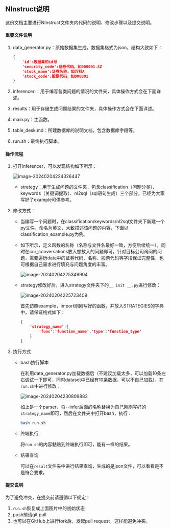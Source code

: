 ## NInstruct说明

这份文档主要进行NInstruct文件夹内代码的说明、修改步骤以及提交说明。

#### 重要文件说明

1. data_generator.py：原始数据集生成，数据集格式为json，结构大致如下：

   ```json
   {
       'id':数据集的id号
       'security_code':证券代码，如000001.SZ
       'stock_name':证券名称，如万科A
       'stock_code':股票代码，如000001
   }
   ```

2. inferencer:：用于编写各类问题的情况的文件夹，具体操作方式会在下面详述。
3. results：用于存储生成问题结果的文件夹，具体操作方式会在下面详述。

4. main.py：主函数。
5. table_desk.md：所建数据库的说明文档，包含数据库字段等。
6. run.sh：最终执行脚本。

#### 操作流程

1. 打开inferencer，可以发现结构如下所示：

   ![image-20240204224326447](C:\Users\Admin\AppData\Roaming\Typora\typora-user-images\image-20240204224326447.png)

   - strategy：用于生成问题的文件夹，包含classification（问题分类）、keywords（关键词提取）、nl2sql（sql语句生成）三个部分，已经为大家写好了example可供参考。

2. 修改方式：

   - 当编写一个问题时，在classification/keywords/nl2sql文件夹下新建一个py文件，命名为英文，大致描述该问题的内容，下面以classification_example.py为例。

   - 如下所示，定义函数的名称（名称与文件名最好一致，方便后续统一），同时在cur_conversations放入想放入的问题即可。针对目标公司询问的问题，需要遍历data中的证券代码、名称、股票代码等字段保证完整性，也可根据自己需求进行填充与问题角度的丰富。

     ![image-20240204225349904](C:\Users\Admin\AppData\Roaming\Typora\typora-user-images\image-20240204225349904.png)

   - strategy修改好后，进入strategy文件夹下的`__ init __.py`进行修改：

     ![image-20240204225723409](C:\Users\Admin\AppData\Roaming\Typora\typora-user-images\image-20240204225723409.png)

     首先仿照example，import刚刚写好的函数，并放入STRATEGIES的字典中，请保证格式如下：

     ```json
     {
         ’strategy_name‘:{
             'func':'function_name','type':'function_type'
         }
     }
     ```

3. 执行方式

   - bash执行脚本

     在利用data_generator.py加载数据后（不建议加载太多，可以加载10条左右调试一下即可，同时dataset中已经有10条数据，可以不自己加载），在`run.sh`中进行修改：

     ![image-20240204230809883](C:\Users\Admin\AppData\Roaming\Typora\typora-user-images\image-20240204230809883.png)

     如上是一个parser，将--infer后面的名称替换为自己刚刚写好的`strategy_name`即可，然后在文件夹中打开bash，执行：

     ```bash
     bash run.sh
     ```

   - 终端执行

     将`run.sh`的内容黏贴到终端执行即可，能有一样的结果。

   - 结果查询

     可以在`result`文件夹中进行结果查询，生成的是json文件，可以看看是不是符合要求。

#### 提交说明

为了避免冲突，在提交前请遵循以下规定：

1. `run.sh`恢复成上面图片中的初始状态
2. push前请git pull
3. 也可以在GitHub上进行fork后，发起pull request，这样能避免冲突。

